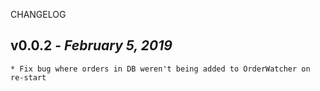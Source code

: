 CHANGELOG

## v0.0.2 - _February 5, 2019_

    * Fix bug where orders in DB weren't being added to OrderWatcher on re-start
